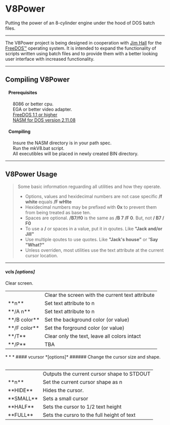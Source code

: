 # V8Power
Putting the power of an 8-cylinder engine under the hood of DOS batch files.

* * *

The V8Power project is being designed in cooperation with
[Jim Hall](http://www.freedos.org/jhall) for the [FreeDOS™](http://www.freedos.org) 
operating system. It is intended to expand the functionality of scripts written 
using batch files and to provide them with a better looking user interface with
increased functionality.

* * *

## Compiling V8Power

#### &nbsp;&nbsp; Prerequisites ######

&nbsp;&nbsp;&nbsp;&nbsp;&nbsp;&nbsp;8086 or better cpu. <br>
&nbsp;&nbsp;&nbsp;&nbsp;&nbsp;&nbsp;EGA or better video adapter. <br>
&nbsp;&nbsp;&nbsp;&nbsp;&nbsp;&nbsp;[FreeDOS 1.1 or higher](http://www.freedos.org) <br>
&nbsp;&nbsp;&nbsp;&nbsp;&nbsp;&nbsp;[NASM for DOS version 2.11.08](http://wwww.nasm.us]) <br>

#### &nbsp;&nbsp; Compiling ######

&nbsp;&nbsp;&nbsp;&nbsp;&nbsp;&nbsp;Insure the NASM directory is in your path spec. <br>
&nbsp;&nbsp;&nbsp;&nbsp;&nbsp;&nbsp;Run the mkV8.bat script. <br>
&nbsp;&nbsp;&nbsp;&nbsp;&nbsp;&nbsp;All executibles will be placed in newly
created BIN directory. <br>

* * *

## V8Power Usage

> Some basic information reguarding all utilities and how they operate.<br>
> * Options, values and hexidecimal numbers are not case specific **/f white** equals **/F wHIte**<br>
> * Hexidecimal numbers may be prefixed with **0x** to prevent them from being treated as base ten.<br>
> * Spaces are optional. **/B7/f0** is the same as **/B 7 /F 0**. But, not **/ B7 / F0**<br>
> * To use a **/** or spaces in a value, put it in qoutes. Like **"Jack and/or Jill"**<br>
> * Use multiple qoutes to use quotes. Like **"Jack's house"** or **'Say "What?"**<br>
> * Unless overriden, most utilities use the text attribute at the current cursor location.

* * *
#### vcls *[options]* ######
Clear screen.
<table>
<tr><td ></td><td>Clear the screen with the current text attribute</td></tr>
<tr><td >**n**</td><td>Set text attribute to n</td></tr>
<tr><td>**/A n**</td><td>Set text attribute to n</td></tr>
<tr><td>**/B color**</td><td>Set the background color (or value)</td></tr>
<tr><td>**/F color**</td><td>Set the forground color (or value)</td></tr>
<tr><td>**/T**</td><td>Clear only the text, leave all colors intact</td></tr>
<tr><td>**/P**</td><td>TBA</td></tr>
<table>
* * *
#### vcursor *[options]* ######
Change the cursor size and shape.
<table>
<tr><td></td><td>Outputs the current cursor shape to STDOUT</td></tr>
<tr><td>**n**</td><td>Set the current cursor shape as n</td></tr>
<tr><td>**HIDE**</td><td>Hides the cursor.</td></tr>
<tr><td>**SMALL**</td><td>Sets a small cursor</td></tr>
<tr><td>**HALF**</td><td>Sets the cursor to 1/2 text height</td></tr>
<tr><td>**FULL**</td><td>Sets the cursro to the full height of text</td></tr>
<table>

